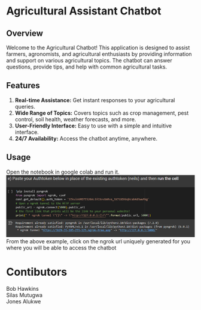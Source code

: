 # Agricultural Assistant Chatbot
## Overview
Welcome to the Agricultural Chatbot! This application is designed to assist farmers, agronomists, and agricultural enthusiasts by providing information and support on various agricultural topics. The chatbot can answer questions, provide tips, and help with common agricultural tasks.
## Features
1. <strong>Real-time Assistance:</strong> Get instant responses to your agricultural queries.
2. <strong>Wide Range of Topics:</strong> Covers topics such as crop management, pest control, soil health, weather forecasts, and more.
3. <strong>User-Friendly Interface:</strong> Easy to use with a simple and intuitive interface.
4. <strong>24/7 Availability:</strong> Access the chatbot anytime, anywhere.
## Usage
Open the notebook in google colab and run it.
<img src="./screenshot.PNG" />
<br/>
From the above example, click on the ngrok url uniquely generated for you where you will be able to access the chatbot

# Contibutors
Bob Hawkins<br>
Silas Mutugwa<br>
Jones Alukwe
